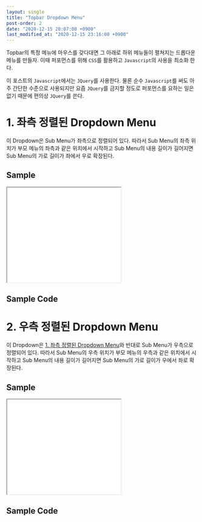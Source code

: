 ```yaml
---
layout: single
title: "Topbar Dropdown Menu"
post-order: 2
date: "2020-12-15 20:07:00 +0900"
last_modified_at: "2020-12-15 23:16:00 +0900"
---
```

Topbar의 특정 메뉴에 마우스를 갖다대면 그 아래로 하위 메뉴들이 펼쳐지는 드롭다운 메뉴를 만들자.
이때 퍼포먼스를 위해 `CSS`를 활용하고 `Javascript`의 사용을 최소화 한다.

이 포스트의 `Javascript`에서는 `JQuery`를 사용한다. 물론 순수 `Javascript`를 써도 아주 간단한 수준으로 사용되지만
요즘 `JQuery`를 금지할 정도로 퍼포먼스를 요하는 일은 없기 때문에 편의상 `JQuery`를 쓴다.

# 1. 좌측 정렬된 Dropdown Menu

이 Dropdown은 Sub Menu가 좌측으로 정렬되어 있다. 따라서 Sub Menu의 좌측 위치가 부모 메뉴의 좌측과 같은 위치에서 시작하고
Sub Menu의 내용 길이가 길어지면 Sub Menu의 가로 길이가 좌에서 우로 확장된다.

## Sample

<iframe class="width-100-100" style="height: 250px;"
        src="/assets/iframes/topbar_dropdown/topbar_dropdown.html">Topbar Dropdown Sample</iframe>

## Sample Code

# 2. 우측 정렬된 Dropdown Menu

이 Dropdown은 [1. 좌측 정렬된 Dropdown Menu](#1-좌측-정렬된-dropdown-menu)와 반대로 Sub Menu가 우측으로 정렬되어 있다.
따라서 Sub Menu의 우측 위치가 부모 메뉴의 우측과 같은 위치에서 시작하고
Sub Menu의 내용 길이가 길어지면 Sub Menu의 가로 길이가 우에서 좌로 확장된다.

## Sample

<iframe class="width-100-100" style="height: 250px;"
        src="/assets/iframes/topbar_dropdown/topbar_dropdown_right-align.html">Topbar Dropdown Sample</iframe>

## Sample Code
